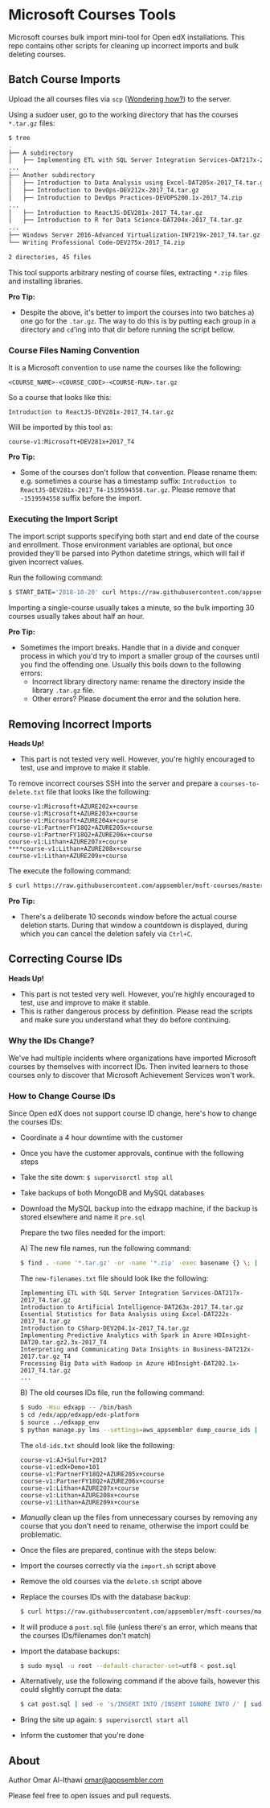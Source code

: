 # Microsoft Courses Tools
Microsoft courses bulk import mini-tool for Open edX installations. This repo contains other scripts
for cleaning up incorrect imports and bulk deleting courses.

## Batch Course Imports
Upload the all courses files via `scp` ([Wondering how?](https://serverfault.com/a/264598/18125)) to the server.

Using a sudoer user, go to the working directory that has the courses `*.tar.gz` files:

```bash
$ tree
.
├── A subdirectory
│   ├── Implementing ETL with SQL Server Integration Services-DAT217x-2017_T4.tar.gz
...
├── Another subdirectory
│   ├── Introduction to Data Analysis using Excel-DAT205x-2017_T4.tar.gz
│   ├── Introduction to DevOps-DEV212x-2017_T4.tar.gz
│   ├── Introduction to DevOps Practices-DEVOPS200.1x-2017_T4.zip
...
│   ├── Introduction to ReactJS-DEV281x-2017_T4.tar.gz
│   ├── Introduction to R for Data Science-DAT204x-2017_T4.tar.gz
...
├── Windows Server 2016-Advanced Virtualization-INF219x-2017_T4.tar.gz
└── Writing Professional Code-DEV275x-2017_T4.zip

2 directories, 45 files
```

This tool supports arbitrary nesting of course files,
extracting `*.zip` files and installing libraries.

**Pro Tip:** 
 - Despite the above, it's better to import the courses into two batches a) one go for the `.tar.gz`. The way to 
   do this is by putting each group in a directory and `cd`'ing into that dir before running the script bellow.

### Course Files Naming Convention
It is a Microsoft convention to use name the courses like the following:
```
<COURSE_NAME>-<COURSE_CODE>-<COURSE-RUN>.tar.gz
```

So a course that looks like this:
```
Introduction to ReactJS-DEV281x-2017_T4.tar.gz
```

Will be imported by this tool as:

```
course-v1:Microsoft+DEV281x+2017_T4
```

**Pro Tip:** 
 - Some of the courses don't follow that convention. Please rename them: e.g. sometimes a course has a
   timestamp suffix: `Introduction to ReactJS-DEV281x-2017_T4-1519594558.tar.gz`. Please remove that `-1519594558` 
   suffix before the import.

### Executing the Import Script
The import script supports specifying both start and end date of the course and enrollment.
Those environment variables are optional, 
but once provided they'll be parsed into Python datetime strings, which will fail
if given incorrect values.

Run the following command:

```bash
$ START_DATE='2018-10-20' curl https://raw.githubusercontent.com/appsembler/msft-courses/master/import.sh | bash
```

Importing a single-course usually takes a minute, so the bulk importing 30 courses usually takes about half an hour.

**Pro Tip:** 
 - Sometimes the import breaks. Handle that in a divide and conquer process in which you'd try to import a
   smaller group of the courses until you find the offending one. Usually this boils down to the following errors: 
     * Incorrect library directory name: rename the directory inside the library `.tar.gz` file.
     * Other errors? Please document the error and the solution here.

## Removing Incorrect Imports
**Heads Up!**
 - This part is not tested very well. However, you're highly encouraged to test, use and improve to make it stable.

To remove incorrect courses SSH into the server and prepare a `courses-to-delete.txt` 
file that looks like the following:

```
course-v1:Microsoft+AZURE202x+course
course-v1:Microsoft+AZURE203x+course
course-v1:Microsoft+AZURE204x+course
course-v1:PartnerFY18Q2+AZURE205x+course
course-v1:PartnerFY18Q2+AZURE206x+course
course-v1:Lithan+AZURE207x+course
****course-v1:Lithan+AZURE208x+course
course-v1:Lithan+AZURE209x+course
```

The execute the following command:

```bash
$ curl https://raw.githubusercontent.com/appsembler/msft-courses/master/delete.sh | bash
```

**Pro Tip:**
 - There's a deliberate 10 seconds window before the actual course deletion starts.
   During that window a countdown is displayed, during which you can cancel the deletion safely via
   `Ctrl+C`.


## Correcting Course IDs
**Heads Up!**
 - This part is not tested very well. However, you're highly encouraged to test, use and improve to make it stable.
 - This is rather dangerous process by definition. Please read the scripts and make sure you understand what they do
   before continuing.

### Why the IDs Change?
We've had multiple incidents where organizations have imported Microsoft courses by themselves with incorrect IDs. 
Then invited learners to those courses only to discover that Microsoft Achievement Services won't work.

### How to Change Course IDs
Since Open edX does not support course ID change, here's how to change the courses IDs:

 - Coordinate a 4 hour downtime with the customer
 - Once you have the customer approvals, continue with the following steps
 - Take the site down: `$ supervisorctl stop all`
 - Take backups of both MongoDB and MySQL databases
 - Download the MySQL backup into the edxapp machine, if the backup is stored elsewhere and name it `pre.sql`

   Prepare the two files needed for the import:
   
   A) The new file names, run the following command:
   
   ```bash
   $ find . -name '*.tar.gz' -or -name '*.zip' -exec basename {} \; | tee new-ids.txt
   ```
   
   The `new-filenames.txt` file should look like the following:
   ```
   Implementing ETL with SQL Server Integration Services-DAT217x-2017_T4.tar.gz
   Introduction to Artificial Intelligence-DAT263x-2017_T4.tar.gz
   Essential Statistics for Data Analysis using Excel-DAT222x-2017_T4.tar.gz
   Introduction to CSharp-DEV204.1x-2017_T4.tar.gz
   Implementing Predictive Analytics with Spark in Azure HDInsight-DAT20.tar.gz2.3x-2017_T4
   Interpreting and Communicating Data Insights in Business-DAT212x-2017.tar.gz_T4
   Processing Big Data with Hadoop in Azure HDInsight-DAT202.1x-2017_T4.tar.gz
   ...
   ```
   
   B) The old courses IDs file, run the following command:
   ```bash
   $ sudo -Hsu edxapp -- /bin/bash
   $ cd /edx/app/edxapp/edx-platform
   $ source ../edxapp_env
   $ python manage.py lms --settings=aws_appsembler dump_course_ids | tee old-ids.txt
   ```
   
   The `old-ids.txt` should look like the following:
   ```
   course-v1:AJ+Sulfur+2017
   course-v1:edX+Demo+101
   course-v1:PartnerFY18Q2+AZURE205x+course
   course-v1:PartnerFY18Q2+AZURE206x+course
   course-v1:Lithan+AZURE207x+course
   course-v1:Lithan+AZURE208x+course
   course-v1:Lithan+AZURE209x+course
   ```

 - *Manually* clean up the files from unnecessary courses by removing any course that you don't need to rename, otherwise the import could be problematic. 
 - Once the files are prepared, continue with the steps below: 
 - Import the courses correctly via the `import.sh` script above
 - Remove the old courses via the `delete.sh` script above

 
 - Replace the courses IDs with the database backup:
   ```bash
   $ curl https://raw.githubusercontent.com/appsembler/msft-courses/master/replace.sh | bash
   ```
 
 - It will produce a `post.sql` file (unless there's an error, which means that the courses IDs/filenames don't match)
 - Import the database backups:
   ```bash
   $ sudo mysql -u root --default-character-set=utf8 < post.sql
   ```

 - Alternatively, use the following command if the above fails, however this could slightly corrupt the data:
   ```bash
   $ cat post.sql | sed -e 's/INSERT INTO /INSERT IGNORE INTO /' | sudo mysql -u root --default-character-set=utf8
   ```
 
 - Bring the site up again: `$ supervisorctl start all`
 - Inform the customer that you're done


## About
Author Omar Al-Ithawi <omar@appsembler.com>

Please feel free to open issues and pull requests.
